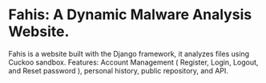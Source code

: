 # Fahis: A Dynamic Malware Analysis Website.
Fahis is a website built with the Django framework, it analyzes files
using Cuckoo sandbox.
Features: Account Management ( Register, Login, Logout, and
Reset password ), personal history, public repository, and API.
